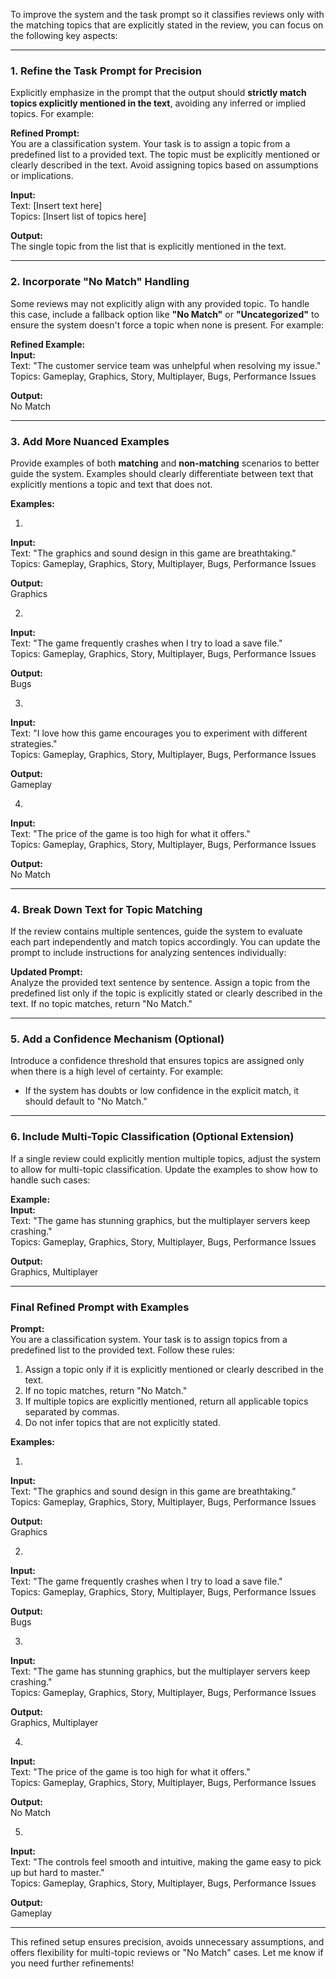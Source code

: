 To improve the system and the task prompt so it classifies reviews only with
the matching topics that are explicitly stated in the review, you can focus on
the following key aspects:

---

### 1. **Refine the Task Prompt for Precision**  
Explicitly emphasize in the prompt that the output should **strictly match
topics explicitly mentioned in the text**, avoiding any inferred or implied
topics. For example:

**Refined Prompt:**  
You are a classification system. Your task is to assign a topic from a
predefined list to a provided text. The topic must be explicitly mentioned or
clearly described in the text. Avoid assigning topics based on assumptions or
implications.  

**Input:**  
Text: [Insert text here]  
Topics: [Insert list of topics here]  

**Output:**  
The single topic from the list that is explicitly mentioned in the text.  

---

### 2. **Incorporate "No Match" Handling**  
Some reviews may not explicitly align with any provided topic. To handle this
case, include a fallback option like **"No Match"** or **"Uncategorized"** to
ensure the system doesn't force a topic when none is present. For example:

**Refined Example:**  
**Input:**  
Text: "The customer service team was unhelpful when resolving my issue."  
Topics: Gameplay, Graphics, Story, Multiplayer, Bugs, Performance Issues  

**Output:**  
No Match  

---

### 3. **Add More Nuanced Examples**  
Provide examples of both **matching** and **non-matching** scenarios to better
guide the system. Examples should clearly differentiate between text that
explicitly mentions a topic and text that does not.  

**Examples:**  

1.  
**Input:**  
Text: "The graphics and sound design in this game are breathtaking."  
Topics: Gameplay, Graphics, Story, Multiplayer, Bugs, Performance Issues  

**Output:**  
Graphics  

2.  
**Input:**  
Text: "The game frequently crashes when I try to load a save file."  
Topics: Gameplay, Graphics, Story, Multiplayer, Bugs, Performance Issues  

**Output:**  
Bugs  

3.  
**Input:**  
Text: "I love how this game encourages you to experiment with different
strategies."  
Topics: Gameplay, Graphics, Story, Multiplayer, Bugs, Performance Issues  

**Output:**  
Gameplay  

4.  
**Input:**  
Text: "The price of the game is too high for what it offers."  
Topics: Gameplay, Graphics, Story, Multiplayer, Bugs, Performance Issues  

**Output:**  
No Match  

---

### 4. **Break Down Text for Topic Matching**  
If the review contains multiple sentences, guide the system to evaluate each
part independently and match topics accordingly. You can update the prompt to
include instructions for analyzing sentences individually:

**Updated Prompt:**  
Analyze the provided text sentence by sentence. Assign a topic from the
predefined list only if the topic is explicitly stated or clearly described in
the text. If no topic matches, return "No Match."  

---

### 5. **Add a Confidence Mechanism (Optional)**  
Introduce a confidence threshold that ensures topics are assigned only when
there is a high level of certainty. For example:

- If the system has doubts or low confidence in the explicit match, it should
  default to "No Match."  

---

### 6. **Include Multi-Topic Classification (Optional Extension)**  
If a single review could explicitly mention multiple topics, adjust the system
to allow for multi-topic classification. Update the examples to show how to
handle such cases:

**Example:**  
**Input:**  
Text: "The game has stunning graphics, but the multiplayer servers keep
crashing."  
Topics: Gameplay, Graphics, Story, Multiplayer, Bugs, Performance Issues  

**Output:**  
Graphics, Multiplayer  

---

### Final Refined Prompt with Examples  

**Prompt:**  
You are a classification system. Your task is to assign topics from a
predefined list to the provided text. Follow these rules:  

1. Assign a topic only if it is explicitly mentioned or clearly described in
the text.  
2. If no topic matches, return "No Match."  
3. If multiple topics are explicitly mentioned, return all applicable topics
separated by commas.  
4. Do not infer topics that are not explicitly stated.  

**Examples:**  

1.  
**Input:**  
Text: "The graphics and sound design in this game are breathtaking."  
Topics: Gameplay, Graphics, Story, Multiplayer, Bugs, Performance Issues  

**Output:**  
Graphics  

2.  
**Input:**  
Text: "The game frequently crashes when I try to load a save file."  
Topics: Gameplay, Graphics, Story, Multiplayer, Bugs, Performance Issues  

**Output:**  
Bugs  

3.  
**Input:**  
Text: "The game has stunning graphics, but the multiplayer servers keep
crashing."  
Topics: Gameplay, Graphics, Story, Multiplayer, Bugs, Performance Issues  

**Output:**  
Graphics, Multiplayer  

4.  
**Input:**  
Text: "The price of the game is too high for what it offers."  
Topics: Gameplay, Graphics, Story, Multiplayer, Bugs, Performance Issues  

**Output:**  
No Match  

5.  
**Input:**  
Text: "The controls feel smooth and intuitive, making the game easy to pick up but hard to master."  
Topics: Gameplay, Graphics, Story, Multiplayer, Bugs, Performance Issues  

**Output:**  
Gameplay  

---

This refined setup ensures precision, avoids unnecessary assumptions, and offers flexibility for multi-topic reviews or "No Match" cases. Let me know if you need further refinements!
